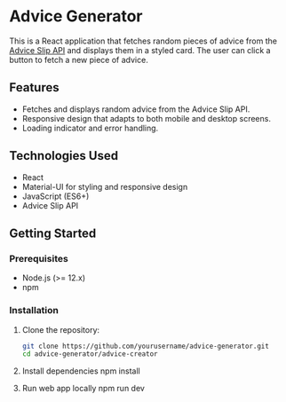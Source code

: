 # Advice Generator

This is a React application that fetches random pieces of advice from the [Advice Slip API](https://api.adviceslip.com/) and displays them in a styled card. The user can click a button to fetch a new piece of advice.

## Features

- Fetches and displays random advice from the Advice Slip API.
- Responsive design that adapts to both mobile and desktop screens.
- Loading indicator and error handling.

## Technologies Used

- React
- Material-UI for styling and responsive design
- JavaScript (ES6+)
- Advice Slip API

## Getting Started

### Prerequisites

- Node.js (>= 12.x)
- npm

### Installation

1. Clone the repository:

   ```bash
   git clone https://github.com/yourusername/advice-generator.git
   cd advice-generator/advice-creator

2. Install dependencies
     npm install

3. Run web app locally
    npm run dev
